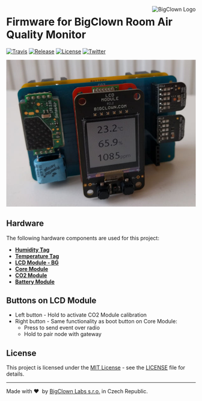 <a href="https://www.bigclown.com"><img src="https://s3.eu-central-1.amazonaws.com/bigclown/gh-readme-logo.png" alt="BigClown Logo" align="right"></a>

# Firmware for BigClown Room Air Quality Monitor

[![Travis](https://img.shields.io/travis/bigclownlabs/bcf-room-air-quality-monitor/master.svg)](https://travis-ci.org/bigclownlabs/bcf-room-air-quality-monitor)
[![Release](https://img.shields.io/github/release/bigclownlabs/bcf-room-air-quality-monitor.svg)](https://github.com/bigclownlabs/bcf-room-air-quality-monitor/releases)
[![License](https://img.shields.io/github/license/bigclownlabs/bcf-room-air-quality-monitor.svg)](https://github.com/bigclownlabs/bcf-room-air-quality-monitor/blob/master/LICENSE)
[![Twitter](https://img.shields.io/twitter/follow/BigClownLabs.svg?style=social&label=Follow)](https://twitter.com/BigClownLabs)

![Photo of Room Air Quality Monitor assembly](doc/room-air-quality-monitor.jpg)

## Hardware

The following hardware components are used for this project:

* **[Humidity Tag](https://shop.bigclown.com/products/humidity-tag)**
* **[Temperature Tag](https://shop.bigclown.com/products/temperature-tag)**
* **[LCD Module - BG](https://shop.bigclown.com/products/lcd-module)**
* **[Core Module](https://shop.bigclown.com/products/core-module)**
* **[CO2 Module](https://shop.bigclown.com/products/co2-module)**
* **[Battery Module](https://shop.bigclown.com/products/battery-module)**

## Buttons on LCD Module

* Left button - Hold to activate CO2 Module calibration
* Right button - Same functionality as boot button on Core Module:
  * Press to send event over radio
  * Hold to pair node with gateway

## License

This project is licensed under the [MIT License](https://opensource.org/licenses/MIT/) - see the [LICENSE](LICENSE) file for details.

---

Made with &#x2764;&nbsp; by [BigClown Labs s.r.o.](https://www.bigclown.com) in Czech Republic.
